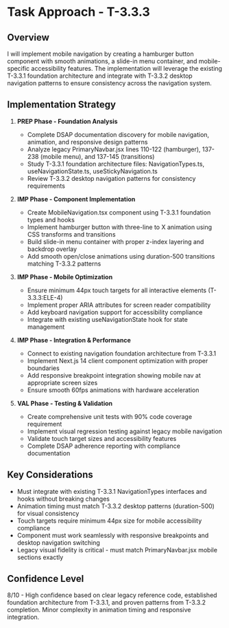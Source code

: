 # Task Approach - T-3.3.3

## Overview
I will implement mobile navigation by creating a hamburger button component with smooth animations, a slide-in menu container, and mobile-specific accessibility features. The implementation will leverage the existing T-3.3.1 foundation architecture and integrate with T-3.3.2 desktop navigation patterns to ensure consistency across the navigation system.

## Implementation Strategy

1. **PREP Phase - Foundation Analysis**
   - Complete DSAP documentation discovery for mobile navigation, animation, and responsive design patterns
   - Analyze legacy PrimaryNavbar.jsx lines 110-122 (hamburger), 137-238 (mobile menu), and 137-145 (transitions) 
   - Study T-3.3.1 foundation architecture files: NavigationTypes.ts, useNavigationState.ts, useStickyNavigation.ts
   - Review T-3.3.2 desktop navigation patterns for consistency requirements

2. **IMP Phase - Component Implementation**
   - Create MobileNavigation.tsx component using T-3.3.1 foundation types and hooks
   - Implement hamburger button with three-line to X animation using CSS transforms and transitions
   - Build slide-in menu container with proper z-index layering and backdrop overlay
   - Add smooth open/close animations using duration-500 transitions matching T-3.3.2 patterns

3. **IMP Phase - Mobile Optimization**
   - Ensure minimum 44px touch targets for all interactive elements (T-3.3.3:ELE-4)
   - Implement proper ARIA attributes for screen reader compatibility
   - Add keyboard navigation support for accessibility compliance
   - Integrate with existing useNavigationState hook for state management

4. **IMP Phase - Integration & Performance**
   - Connect to existing navigation foundation architecture from T-3.3.1
   - Implement Next.js 14 client component optimization with proper boundaries
   - Add responsive breakpoint integration showing mobile nav at appropriate screen sizes
   - Ensure smooth 60fps animations with hardware acceleration

5. **VAL Phase - Testing & Validation**
   - Create comprehensive unit tests with 90% code coverage requirement
   - Implement visual regression testing against legacy mobile navigation
   - Validate touch target sizes and accessibility features
   - Complete DSAP adherence reporting with compliance documentation

## Key Considerations

- Must integrate with existing T-3.3.1 NavigationTypes interfaces and hooks without breaking changes
- Animation timing must match T-3.3.2 desktop patterns (duration-500) for visual consistency
- Touch targets require minimum 44px size for mobile accessibility compliance
- Component must work seamlessly with responsive breakpoints and desktop navigation switching
- Legacy visual fidelity is critical - must match PrimaryNavbar.jsx mobile sections exactly

## Confidence Level
8/10 - High confidence based on clear legacy reference code, established foundation architecture from T-3.3.1, and proven patterns from T-3.3.2 completion. Minor complexity in animation timing and responsive integration.